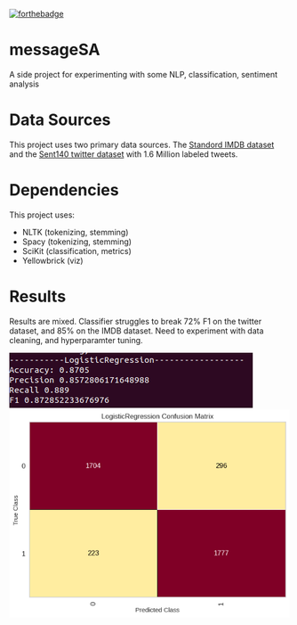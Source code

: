 [![forthebadge](https://forthebadge.com/images/badges/made-with-python.svg)](https://forthebadge.com)

# messageSA
A side project for experimenting with some NLP, classification, sentiment analysis

# Data Sources
This project uses two primary data sources. The [Standord IMDB dataset](https://ai.stanford.edu/~amaas/data/sentiment/) and the [Sent140 twitter dataset](http://help.sentiment140.com/for-students) with 1.6 Million labeled tweets.

# Dependencies
This project uses:
  - NLTK (tokenizing, stemming)
  - Spacy (tokenizing, stemming)
  - SciKit (classification, metrics)
  - Yellowbrick (viz)
  
  
  # Results
  Results are mixed. Classifier struggles to break 72% F1 on the twitter dataset, and 85% on the IMDB dataset. Need to experiment with data cleaning, and hyperparamter tuning. 
  
  ![image](https://github.com/devin040/messageSA/blob/master/results/LRmetrics.png)
  ![image](https://github.com/devin040/messageSA/blob/master/results/cm.png)
  
